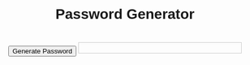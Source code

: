 <!DOCTYPE html>
<html lang="en">
<head>
<meta charset="UTF-8">
<meta name="viewport" content="width=device-width, initial-scale=1.0">
<title>Password Generator</title>
<style>
  body {
    font-family: Arial, sans-serif;
    text-align: center;
  }
  .password {
    font-size: 1.5em;
    margin-top: 20px;
    padding: 10px;
    border: 1px solid #ccc;
    width: 300px;
    display: inline-block;
  }
</style>
</head>
<body>
  <h1>Password Generator</h1>
  <button onclick="generatePassword()">Generate Password</button>
  <div id="password" class="password"></div>

<script>
function generatePassword() {
  var length = 8;
  var charset = "abcdefghijklmnopqrstuvwxyzABCDEFGHIJKLMNOPQRSTUVWXYZ0123456789!@#?_";
  var password = "";
  
  for (var i = 0; i < length; i++) {
    var randomIndex = Math.floor(Math.random() * charset.length);
    password += charset[randomIndex];
  }
  
  document.getElementById("password").textContent = password;
}
</script>
</body>
</html>
